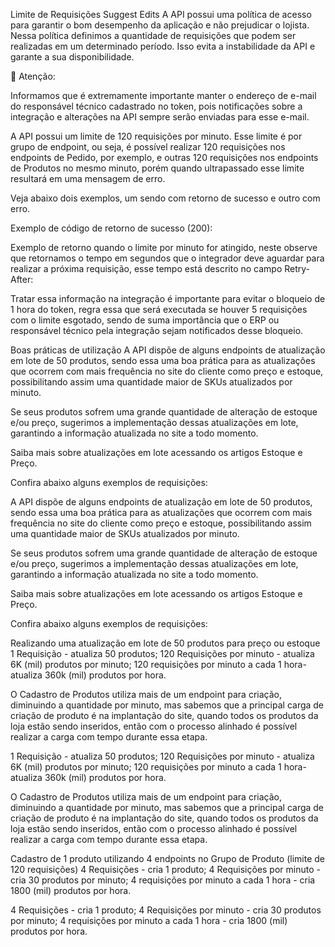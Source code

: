 Limite de Requisições
Suggest Edits
A API possui uma política de acesso para garantir o bom desempenho da aplicação e não prejudicar o lojista. Nessa política definimos a quantidade de requisições que podem ser realizadas em um determinado período. Isso evita a instabilidade da API e garante a sua disponibilidade.

📘
Atenção:

Informamos que é extremamente importante manter o endereço de e-mail do responsável técnico cadastrado no token, pois notificações sobre a integração e alterações na API sempre serão enviadas para esse e-mail.

A API possui um limite de 120 requisições por minuto. Esse limite é por grupo de endpoint, ou seja, é possível realizar 120 requisições nos endpoints de Pedido, por exemplo, e outras 120 requisições nos endpoints de Produtos no mesmo minuto, porém quando ultrapassado esse limite resultará em uma mensagem de erro.

Veja abaixo dois exemplos, um sendo com retorno de sucesso e outro com erro.

Exemplo de código de retorno de sucesso (200):



Exemplo de retorno quando o limite por minuto for atingido, neste observe que retornamos o tempo em segundos que o integrador deve aguardar para realizar a próxima requisição, esse tempo está descrito no campo Retry-After:



Tratar essa informação na integração é importante para evitar o bloqueio de 1 hora do token, regra essa que será executada se houver 5 requisições com o limite esgotado, sendo de suma importância que o ERP ou responsável técnico pela integração sejam notificados desse bloqueio.

Boas práticas de utilização
A API dispõe de alguns endpoints de atualização em lote de 50 produtos, sendo essa uma boa prática para as atualizações que ocorrem com mais frequência no site do cliente como preço e estoque, possibilitando assim uma quantidade maior de SKUs atualizados por minuto.

Se seus produtos sofrem uma grande quantidade de alteração de estoque e/ou preço, sugerimos a implementação dessas atualizações em lote, garantindo a informação atualizada no site a todo momento.

Saiba mais sobre atualizações em lote acessando os artigos Estoque e Preço.

Confira abaixo alguns exemplos de requisições:

A API dispõe de alguns endpoints de atualização em lote de 50 produtos, sendo essa uma boa prática para as atualizações que ocorrem com mais frequência no site do cliente como preço e estoque, possibilitando assim uma quantidade maior de SKUs atualizados por minuto.

Se seus produtos sofrem uma grande quantidade de alteração de estoque e/ou preço, sugerimos a implementação dessas atualizações em lote, garantindo a informação atualizada no site a todo momento.

Saiba mais sobre atualizações em lote acessando os artigos Estoque e Preço.

Confira abaixo alguns exemplos de requisições:

Realizando uma atualização em lote de 50 produtos para preço ou estoque
1 Requisição - atualiza 50 produtos;
120 Requisições por minuto - atualiza 6K (mil) produtos por minuto;
120 requisições por minuto a cada 1 hora- atualiza 360k (mil) produtos por hora.

O Cadastro de Produtos utiliza mais de um endpoint para criação, diminuindo a quantidade por minuto, mas sabemos que a principal carga de criação de produto é na implantação do site, quando todos os produtos da loja estão sendo inseridos, então com o processo alinhado é possível realizar a carga com tempo durante essa etapa.

1 Requisição - atualiza 50 produtos;
120 Requisições por minuto - atualiza 6K (mil) produtos por minuto;
120 requisições por minuto a cada 1 hora- atualiza 360k (mil) produtos por hora.

O Cadastro de Produtos utiliza mais de um endpoint para criação, diminuindo a quantidade por minuto, mas sabemos que a principal carga de criação de produto é na implantação do site, quando todos os produtos da loja estão sendo inseridos, então com o processo alinhado é possível realizar a carga com tempo durante essa etapa.

Cadastro de 1 produto utilizando 4 endpoints no Grupo de Produto (limite de 120 requisições)
4 Requisições - cria 1 produto;
4 Requisições por minuto - cria 30 produtos por minuto;
4 requisições por minuto a cada 1 hora - cria 1800 (mil) produtos por hora.

4 Requisições - cria 1 produto;
4 Requisições por minuto - cria 30 produtos por minuto;
4 requisições por minuto a cada 1 hora - cria 1800 (mil) produtos por hora.